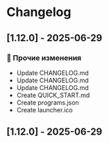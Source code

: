 # Changelog



## [﻿1.12.0] - 2025-06-29

### 📝 Прочие изменения
- Update CHANGELOG.md
- Update CHANGELOG.md
- Update CHANGELOG.md
- Create QUICK_START.md
- Create programs.json
- Create launcher.ico

## [﻿1.12.0] - 2025-06-29
